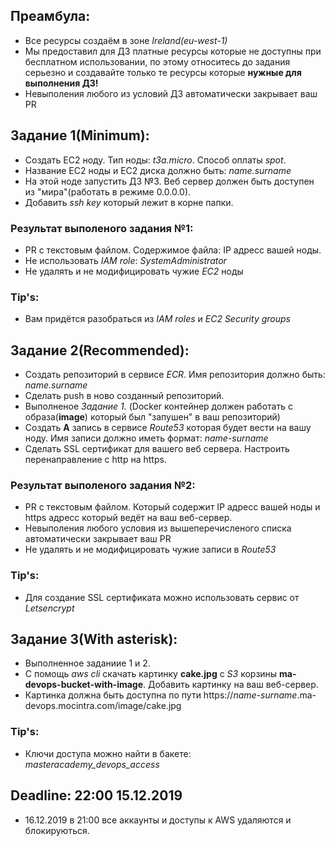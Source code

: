 ## Преамбула:
* Все ресурсы создаём в зоне *Ireland(eu-west-1)*
* Мы предоставил для ДЗ платные ресурсы которые не доступны при бесплатном использовании, по этому относитесь до задания серьезно и создавайте только те ресурсы которые **нужные для выполнения ДЗ!**
* Невыполения любого из условий ДЗ автоматически закрывает ваш PR

## Задание 1(Minimum):
* Создать EC2 ноду. Тип ноды: *t3a.micro*. Способ оплаты *spot*. 
* Название EC2 ноды и EC2 диска должно быть: *name.surname*
* На этой ноде запустить ДЗ №3. Веб сервер должен быть доступен из "мира"(работать в режиме 0.0.0.0).
* Добавить *ssh key* который лежит в корне папки.

### Результат выполеного задания №1:
* PR с текстовым файлом. Содержимое файла: IP адресс вашей ноды.
* Не использовать *IAM role*: *SystemAdministrator*
* Не удалять и не модифицировать чужие *EC2* ноды

### Tip's:
* Вам придётся разобраться из *IAM roles* и *EC2 Security groups*

## Задание 2(Recommended):
* Создать репозиторий в сервисе *ECR*. Имя репозитория должно быть: *name.surname*
* Сделать push в ново созданный репозиторий. 
* Выполненое *Задание 1.* (Docker контейнер должен работать с образа(**image**) который был "запушен" в ваш репозиторий)
* Создать **A** запись в сервисе *Route53* которая будет вести на вашу ноду. Имя записи должно иметь формат: *name-surname*
* Сделать SSL сертификат для вашего веб сервера. Настроить перенаправление с http на https.


### Результат выполеного задания №2:
* PR c текстовым файлом. Который содержит IP адресс вашей ноды и https адресс который ведёт на ваш веб-сервер.
* Невыполения любого условия из вышеперечисленого списка автоматически закрывает ваш PR
* Не удалять и не модифицировать чужие записи в *Route53*

### Tip's:
* Для создание SSL сертификата можно использовать сервис от *Letsencrypt*

## Задание 3(With asterisk):
* Выполненное заданиие 1 и 2.
* С помощь *aws cli* скачать картинку **cake.jpg** с *S3* корзины **ma-devops-bucket-with-image**. Добавить картинку на ваш веб-сервер.
* Картинка должна быть доступна по пути https://*name-surname*.ma-devops.mocintra.com/image/cake.jpg

### Tip's:
* Ключи доступа можно найти в бакете: *masteracademy_devops_access*

## Deadline: 22:00 15.12.2019
* 16.12.2019 в 21:00 все аккаунты и доступы к AWS удаляются и блокируються. 
